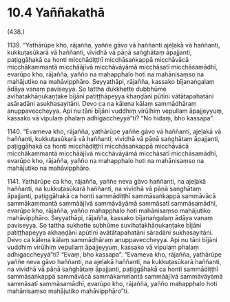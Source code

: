 

# 10.4 Yaññakathā



(438.)

1139\. “Yathārūpe kho, rājañña, yaññe gāvo vā haññanti ajeḷakā vā haññanti, kukkuṭasūkarā vā haññanti, vividhā vā pāṇā saṅghātaṃ āpajjanti, paṭiggāhakā ca honti micchādiṭṭhī micchāsaṅkappā micchāvācā micchākammantā micchāājīvā micchāvāyāmā micchāsatī micchāsamādhī, evarūpo kho, rājañña, yañño na mahapphalo hoti na mahānisaṃso na mahājutiko na mahāvipphāro. Seyyathāpi, rājañña, kassako bījanaṅgalaṃ ādāya vanaṃ paviseyya. So tattha dukkhette dubbhūme avihatakhāṇukaṇṭake bījāni patiṭṭhāpeyya khaṇḍāni pūtīni vātātapahatāni asāradāni asukhasayitāni. Devo ca na kālena kālaṃ sammādhāraṃ anuppaveccheyya. Api nu tāni bījāni vuddhiṃ virūḷhiṃ vepullaṃ āpajjeyyuṃ, kassako vā vipulaṃ phalaṃ adhigaccheyyā”ti? “No hidaṃ, bho kassapa”.

1140\. “Evameva kho, rājañña, yathārūpe yaññe gāvo vā haññanti, ajeḷakā vā haññanti, kukkuṭasūkarā vā haññanti, vividhā vā pāṇā saṅghātaṃ āpajjanti, paṭiggāhakā ca honti micchādiṭṭhī micchāsaṅkappā micchāvācā micchākammantā micchāājīvā micchāvāyāmā micchāsatī micchāsamādhī, evarūpo kho, rājañña, yañño na mahapphalo hoti na mahānisaṃso na mahājutiko na mahāvipphāro.

1141\. Yathārūpe ca kho, rājañña, yaññe neva gāvo haññanti, na ajeḷakā haññanti, na kukkuṭasūkarā haññanti, na vividhā vā pāṇā saṅghātaṃ āpajjanti, paṭiggāhakā ca honti sammādiṭṭhī sammāsaṅkappā sammāvācā sammākammantā sammāājīvā sammāvāyāmā sammāsatī sammāsamādhī, evarūpo kho, rājañña, yañño mahapphalo hoti mahānisaṃso mahājutiko mahāvipphāro. Seyyathāpi, rājañña, kassako bījanaṅgalaṃ ādāya vanaṃ paviseyya. So tattha sukhette subhūme suvihatakhāṇukaṇṭake bījāni patiṭṭhapeyya akhaṇḍāni apūtīni avātātapahatāni sāradāni sukhasayitāni. Devo ca kālena kālaṃ sammādhāraṃ anuppaveccheyya. Api nu tāni bījāni vuddhiṃ virūḷhiṃ vepullaṃ āpajjeyyuṃ, kassako vā vipulaṃ phalaṃ adhigaccheyyā”ti? “Evaṃ, bho kassapa”. “Evameva kho, rājañña, yathārūpe yaññe neva gāvo haññanti, na ajeḷakā haññanti, na kukkuṭasūkarā haññanti, na vividhā vā pāṇā saṅghātaṃ āpajjanti, paṭiggāhakā ca honti sammādiṭṭhī sammāsaṅkappā sammāvācā sammākammantā sammāājīvā sammāvāyāmā sammāsatī sammāsamādhī, evarūpo kho, rājañña, yañño mahapphalo hoti mahānisaṃso mahājutiko mahāvipphāro”ti.



